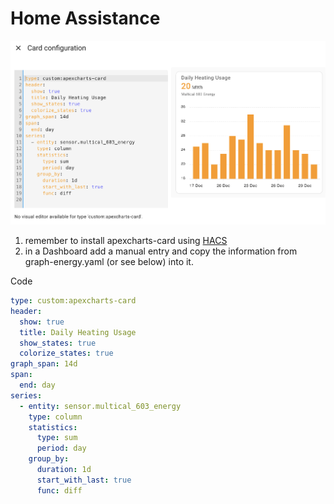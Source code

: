 # Home Assistance 

![apexcharts-card](multical_603_energy_usage.png)

1. remember to install apexcharts-card using [HACS](https://hacs.xyz/)
2. in a Dashboard add a manual entry and copy the information from graph-energy.yaml (or see below) into it. 

Code
```yaml
type: custom:apexcharts-card
header:
  show: true
  title: Daily Heating Usage
  show_states: true
  colorize_states: true
graph_span: 14d
span:
  end: day
series:
  - entity: sensor.multical_603_energy
    type: column
    statistics:
      type: sum
      period: day
    group_by:
      duration: 1d
      start_with_last: true
      func: diff
```
